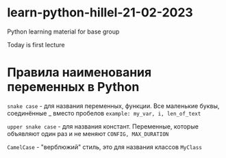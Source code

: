 # learn-python-hillel-21-02-2023
Python learning material for base group

Today is first lecture

# Правила наименования переменных в Python

`snake case` - для названия переменных, функции. Все маленькие буквы, соединённые _ вместо пробелов `example: my_var, i, len_of_text`

`upper snake case` - для названия констант. Переменные, которые объявляют один раз и не меняют  `CONFIG, MAX_DURATION`

`CamelCase` - "верблюжий" стиль, это для названия классов  `MyClass`


